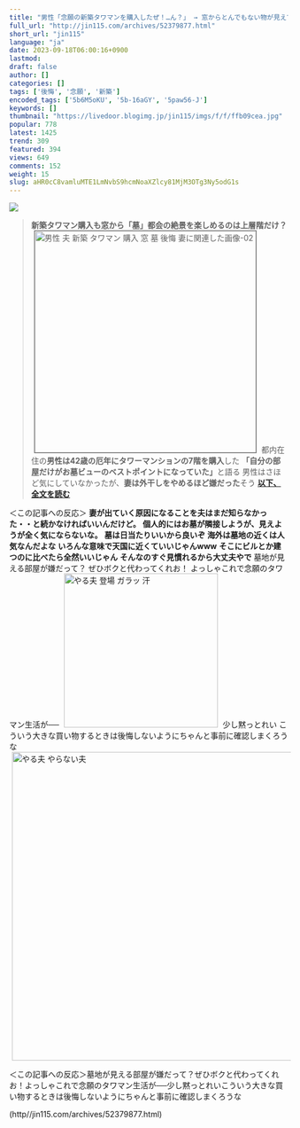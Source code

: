 ```yaml
---
title: "男性「念願の新築タワマンを購入したぜ！…ん？」 → 窓からとんでもない物が見えて後悔することに・・・ "
full_url: "http://jin115.com/archives/52379877.html"
short_url: "jin115"
language: "ja"
date: 2023-09-18T06:00:16+0900
lastmod: 
draft: false
author: []
categories: []
tags: ['後悔', '念願', '新築']
encoded_tags: ['5b6M5oKU', '5b-16aGY', '5paw56-J']
keywords: []
thumbnail: "https://livedoor.blogimg.jp/jin115/imgs/f/f/ffb09cea.jpg"
popular: 778
latest: 1425
trend: 309
featured: 394
views: 649
comments: 152
weight: 15
slug: aHR0cC8vamluMTE1LmNvbS9hcmNoaXZlcy81MjM3OTg3Ny5odG1s
---
```


![](https://livedoor.blogimg.jp/jin115/imgs/f/f/ffb09cea.jpg)

<div><a name='more'></a> <blockquote><b>新築タワマン購入も窓から「墓」都会の絶景を楽しめるのは上層階だけ？</b> <img src='https//livedoor.blogimg.jp/jin115/imgs/d/9/d9fd394d.png' width='400' border='1' hspace='5' class='pict' alt='男性 夫 新築 タワマン 購入 窓 墓 後悔 妻に関連した画像-02'> 都内在住の<b>男性は42歳の厄年にタワーマンションの7階を購入</b>した <b>「自分の部屋だけがお墓ビューのベストポイントになっていた」</b>と語る 男性はさほど気にしていなかったが、<b>妻は外干しをやめるほど嫌だった</b>そう <a href='https//news.livedoor.com/topics/detail/25003084/' target='_blank'><b>以下、全文を読む</b></a></blockquote> ＜この記事への反応＞ <b>妻が出ていく原因になることを夫はまだ知らなかった・・と続かなければいいんだけど。</b> <b>個人的にはお墓が隣接しようが、見えようが全く気にならないな。</b> <b>墓は日当たりいいから良いぞ</b> <b>海外は墓地の近くは人気なんだよな</b> <b>いろんな意味で天国に近くていいじゃんwww</b> <b>そこにビルとか建つのに比べたら全然いいじゃん</b> <b>そんなのすぐ見慣れるから大丈夫やで</b> 墓地が見える部屋が嫌だって？ ぜひボクと代わってくれお！ よっしゃこれで念願のタワマン生活が── <img src='https//livedoor.blogimg.jp/jin115/imgs/b/d/bd12bcde.gif' alt='やる夫 登場 ガラッ 汗' width='278' border='0' hspace='5' class='pict'> 少し黙っとれい こういう大きな買い物するときは後悔しないようにちゃんと事前に確認しまくろうな <img src='https//livedoor.blogimg.jp/jin115/imgs/1/d/1dae13ac.gif' alt='やる夫 やらない夫' width='557' border='0' hspace='5' class='pict'> <p>＜この記事への反応＞墓地が見える部屋が嫌だって？ぜひボクと代わってくれお！よっしゃこれで念願のタワマン生活が──少し黙っとれいこういう大きな買い物するときは後悔しないようにちゃんと事前に確認しまくろうな</p></div>

(http//jin115.com/archives/52379877.html)
